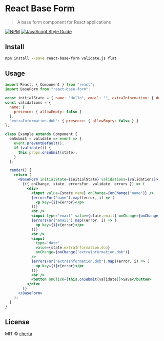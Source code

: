# React Base Form

> A base form component for React applications

[![NPM](https://img.shields.io/npm/v/react-base-form.svg)](https://www.npmjs.com/package/react-base-form) [![JavaScript Style Guide](https://img.shields.io/badge/code_style-standard-brightgreen.svg)](https://standardjs.com)

## Install

```bash
npm install --save react-base-form validate.js flat
```

## Usage

```jsx
import React, { Component } from "react";
import BaseForm from "react-base-form";

const initialState = { name: "Hello", email: "", extraInformation: { dob: "" } };
const validations = {
  name: {
    presence: { allowEmpty: false }
  },
  "extraInformation.dob": { presence: { allowEmpty: false } }
};

class Example extends Component {
  onSubmit = validate => event => {
    event.preventDefault();
    if (validate()) {
      this.props.onSubmit(state);
    }
  };

  render() {
    return (
      <BaseForm initialState={initialState} validations={validations}>
        {({ onChange, state, errorsFor, validate, errors }) => (
          <div>
            <input value={state.name} onChange={onChange("name")} />
            {errorsFor("name").map((error, i) => (
              <p key={i}>{error}</p>
            ))}
            <br />
            <input type="email" value={state.email} onChange={onChange("email")} />
            {errorsFor("email").map((error, i) => (
              <p key={i}>{error}</p>
            ))}
            <br />
            <input
              type="date"
              value={state.extraInformation.dob}
              onChange={onChange("extraInformation.dob")}
            />
            {errorsFor("extraInformation.dob").map((error, i) => (
              <p key={i}>{error}</p>
            ))}
            <br />
            <button onClick={this.onSubmit(validate)}>Save</button>
          </div>
        )}
      </BaseForm>
    );
  }
}
```

## License

MIT © [cherta](https://github.com/cherta)
